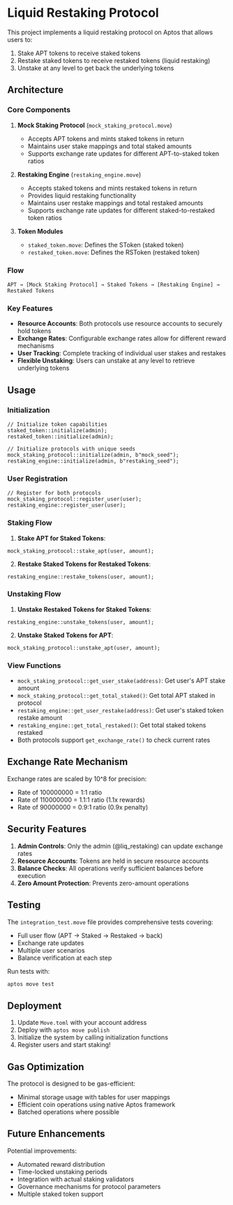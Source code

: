 # Liquid Restaking Protocol

This project implements a liquid restaking protocol on Aptos that allows users to:
1. Stake APT tokens to receive staked tokens
2. Restake staked tokens to receive restaked tokens (liquid restaking)
3. Unstake at any level to get back the underlying tokens

## Architecture

### Core Components

1. **Mock Staking Protocol** (`mock_staking_protocol.move`)
   - Accepts APT tokens and mints staked tokens in return
   - Maintains user stake mappings and total staked amounts
   - Supports exchange rate updates for different APT-to-staked token ratios

2. **Restaking Engine** (`restaking_engine.move`)
   - Accepts staked tokens and mints restaked tokens in return
   - Provides liquid restaking functionality
   - Maintains user restake mappings and total restaked amounts
   - Supports exchange rate updates for different staked-to-restaked token ratios

3. **Token Modules**
   - `staked_token.move`: Defines the SToken (staked token)
   - `restaked_token.move`: Defines the RSToken (restaked token)

### Flow

```
APT → [Mock Staking Protocol] → Staked Tokens → [Restaking Engine] → Restaked Tokens
```

### Key Features

- **Resource Accounts**: Both protocols use resource accounts to securely hold tokens
- **Exchange Rates**: Configurable exchange rates allow for different reward mechanisms
- **User Tracking**: Complete tracking of individual user stakes and restakes
- **Flexible Unstaking**: Users can unstake at any level to retrieve underlying tokens

## Usage

### Initialization

```move
// Initialize token capabilities
staked_token::initialize(admin);
restaked_token::initialize(admin);

// Initialize protocols with unique seeds
mock_staking_protocol::initialize(admin, b"mock_seed");
restaking_engine::initialize(admin, b"restaking_seed");
```

### User Registration

```move
// Register for both protocols
mock_staking_protocol::register_user(user);
restaking_engine::register_user(user);
```

### Staking Flow

1. **Stake APT for Staked Tokens**:
```move
mock_staking_protocol::stake_apt(user, amount);
```

2. **Restake Staked Tokens for Restaked Tokens**:
```move
restaking_engine::restake_tokens(user, amount);
```

### Unstaking Flow

1. **Unstake Restaked Tokens for Staked Tokens**:
```move
restaking_engine::unstake_tokens(user, amount);
```

2. **Unstake Staked Tokens for APT**:
```move
mock_staking_protocol::unstake_apt(user, amount);
```

### View Functions

- `mock_staking_protocol::get_user_stake(address)`: Get user's APT stake amount
- `mock_staking_protocol::get_total_staked()`: Get total APT staked in protocol
- `restaking_engine::get_user_restake(address)`: Get user's staked token restake amount
- `restaking_engine::get_total_restaked()`: Get total staked tokens restaked
- Both protocols support `get_exchange_rate()` to check current rates

## Exchange Rate Mechanism

Exchange rates are scaled by 10^8 for precision:
- Rate of 100000000 = 1:1 ratio
- Rate of 110000000 = 1.1:1 ratio (1.1x rewards)
- Rate of 90000000 = 0.9:1 ratio (0.9x penalty)

## Security Features

1. **Admin Controls**: Only the admin (@liq_restaking) can update exchange rates
2. **Resource Accounts**: Tokens are held in secure resource accounts
3. **Balance Checks**: All operations verify sufficient balances before execution
4. **Zero Amount Protection**: Prevents zero-amount operations

## Testing

The `integration_test.move` file provides comprehensive tests covering:
- Full user flow (APT → Staked → Restaked → back)
- Exchange rate updates
- Multiple user scenarios
- Balance verification at each step

Run tests with:
```bash
aptos move test
```

## Deployment

1. Update `Move.toml` with your account address
2. Deploy with `aptos move publish`
3. Initialize the system by calling initialization functions
4. Register users and start staking!

## Gas Optimization

The protocol is designed to be gas-efficient:
- Minimal storage usage with tables for user mappings
- Efficient coin operations using native Aptos framework
- Batched operations where possible

## Future Enhancements

Potential improvements:
- Automated reward distribution
- Time-locked unstaking periods
- Integration with actual staking validators
- Governance mechanisms for protocol parameters
- Multiple staked token support
